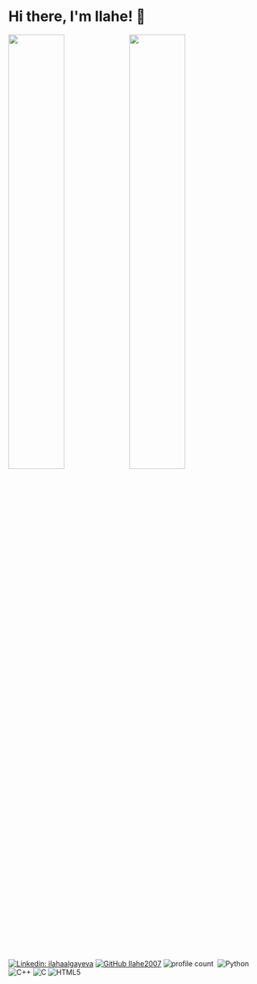 # Hi there, I'm Ilahe! 👋

<img align="left" width="47%" src="https://github-readme-stats.vercel.app/api?username=Ilahe2007&show_icons=true&theme=radical" />

<img align="left" width="47%" src="https://github-readme-stats.vercel.app/api/top-langs/?username=Ilahe2007&layout=compact" />


[![Linkedin: ilahaalgayeva](https://img.shields.io/badge/-ilahaalgayeva-blue?style=flat-square&logo=Linkedin&logoColor=white&link=https://https://www.linkedin.com/in/ilahaalgayeva)](https://www.linkedin.com/in/ilahaalgayeva/)
[![GitHub Ilahe2007](https://img.shields.io/github/followers/Ilahe2007?label=follow&style=social)](https://github.com/Ilahe2007)
![profile count](https://komarev.com/ghpvc/?username=ruikishimoto&color=red)&nbsp;
![Python](https://img.shields.io/badge/python-3670A0?style=for-the-badge&logo=python&logoColor=ffdd54)
![C++](https://img.shields.io/badge/c++-%2300599C.svg?style=for-the-badge&logo=c%2B%2B&logoColor=white)
![C](https://img.shields.io/badge/c-%2300599C.svg?style=for-the-badge&logo=c&logoColor=white)
![HTML5](https://img.shields.io/badge/html5-%23E34F26.svg?style=for-the-badge&logo=html5&logoColor=white)


